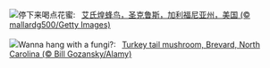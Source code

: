 ![](https://www.bing.com/th?id=OHR.TinyHummer_ZH-CN9853929957_UHD.jpg&w=1000)停下来喝点花蜜:&nbsp;&ensp;[艾氏煌蜂鸟，圣克鲁斯，加利福尼亚州，美国 (© mallardg500/Getty Images)](https://www.bing.com/th?id=OHR.TinyHummer_ZH-CN9853929957_UHD.jpg)
<br><br/>
![](https://www.bing.com/th?id=OHR.TurkeyTailMush_EN-US2958542405_UHD.jpg&w=1000)Wanna hang with a fungi?:&nbsp;&ensp;[Turkey tail mushroom, Brevard, North Carolina (© Bill Gozansky/Alamy)](https://www.bing.com/th?id=OHR.TurkeyTailMush_EN-US2958542405_UHD.jpg)
<br><br/>
